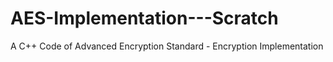 # AES-Implementation---Scratch
A C++ Code of Advanced Encryption Standard - Encryption Implementation
